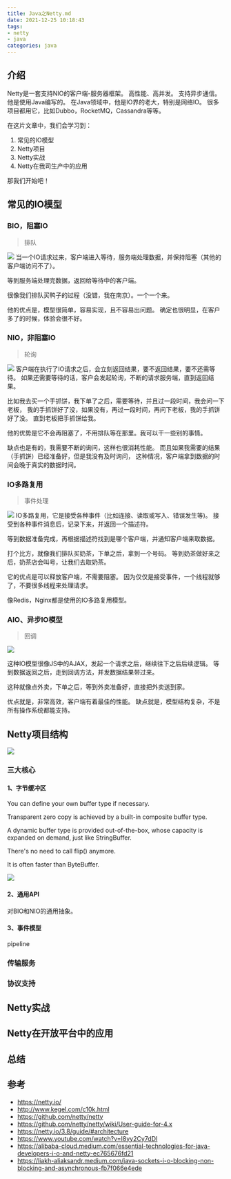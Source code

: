 ```yaml
---
title: Java之Netty.md
date: 2021-12-25 10:18:43
tags: 
- netty
- java
categories: java
---
```

## 介绍
Netty是一套支持NIO的客户端-服务器框架。
高性能、高并发。
支持异步通信。
他是使用Java编写的。
在Java领域中，他是IO界的老大，特别是网络IO。
很多项目都用它，比如Dubbo，RocketMQ，Cassandra等等。

在这片文章中，我们会学习到：
1. 常见的IO模型
2. Netty项目
3. Netty实战
4. Netty在我司生产中的应用

那我们开始吧！

<!--more-->

## 常见的IO模型

### BIO，阻塞IO
> 排队

![](https://cp-images.oss-cn-hangzhou.aliyuncs.com/PGtSwc.png)
当一个IO请求过来，客户端进入等待，服务端处理数据，并保持阻塞（其他的客户端访问不了）。

等到服务端处理完数据，返回给等待中的客户端。

很像我们排队买鸭子的过程（没错，我在南京）。一个一个来。

他的优点是，模型很简单，容易实现，且不容易出问题。
确定也很明显，在客户多了的时候，体验会很不好。

### NIO，非阻塞IO
> 轮询

![](https://cp-images.oss-cn-hangzhou.aliyuncs.com/F7rzu9.png)
客户端在执行了IO请求之后，会立刻返回结果，要不返回结果，要不还需等待。
如果还需要等待的话，客户会发起轮询，不断的请求服务端，直到返回结果。

比如我去买一个手抓饼，我下单了之后，需要等待，并且过一段时间，我会问一下老板，
我的手抓饼好了没，如果没有，再过一段时间，再问下老板，我的手抓饼好了没。
直到老板把手抓饼给我。

他的优势是它不会再阻塞了，不用排队等在那里。我可以干一些别的事情。

缺点也是有的，我需要不断的询问，这样也很消耗性能。
而且如果我需要的结果（手抓饼）已经准备好，但是我没有及时询问，
这种情况，客户端拿到数据的时间会晚于真实的数据时间。

### IO多路复用
> 事件处理

![](https://cp-images.oss-cn-hangzhou.aliyuncs.com/BqbARO.png)
IO多路复用，它是接受各种事件（比如连接、读取或写入、错误发生等)。
接受到各种事件消息后，记录下来，并返回一个描述符。

等到数据准备完成，再根据描述符找到是哪个客户端，并通知客户端来取数据。

打个比方，就像我们排队买奶茶，下单之后，拿到一个号码。
等到奶茶做好来之后，奶茶店会叫号，让我们去取奶茶。

它的优点是可以释放客户端，不需要阻塞。
因为仅仅是接受事件，一个线程就够了，不要很多线程来处理请求。

像Redis，Nginx都是使用的IO多路复用模型。

### AIO、异步IO模型
> 回调

![](https://cp-images.oss-cn-hangzhou.aliyuncs.com/FZRyq2.png)

这种IO模型很像JS中的AJAX，发起一个请求之后，继续往下之后后续逻辑。
等到数据返回之后，走到回调方法，并发数据结果带过来。

这种就像点外卖，下单之后，等到外卖准备好，直接把外卖送到家。

优点就是，非常高效，客户端有着最佳的性能。
缺点就是，模型结构复杂，不是所有操作系统都能支持。

## Netty项目结构
![](https://cp-images.oss-cn-hangzhou.aliyuncs.com/7qmm3O.png)

### 三大核心

#### 1、字节缓冲区

You can define your own buffer type if necessary.

Transparent zero copy is achieved by a built-in composite buffer type.

A dynamic buffer type is provided out-of-the-box, whose capacity is expanded on demand, just like StringBuffer.

There's no need to call flip() anymore.

It is often faster than ByteBuffer.

![](https://cp-images.oss-cn-hangzhou.aliyuncs.com/lkHtRv.png)


#### 2、通用API
对BIO和NIO的通用抽象。

#### 3、事件模型 
pipeline

### 传输服务

### 协议支持

## Netty实战

## Netty在开放平台中的应用

## 总结

## 参考
- https://netty.io/
- http://www.kegel.com/c10k.html
- https://github.com/netty/netty
- https://github.com/netty/netty/wiki/User-guide-for-4.x
- https://netty.io/3.8/guide/#architecture
- https://www.youtube.com/watch?v=I8yy2Cy7dDI
- https://alibaba-cloud.medium.com/essential-technologies-for-java-developers-i-o-and-netty-ec765676fd21
- https://liakh-aliaksandr.medium.com/java-sockets-i-o-blocking-non-blocking-and-asynchronous-fb7f066e4ede